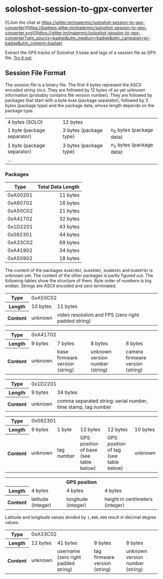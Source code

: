 # soloshot-session-to-gpx-converter

[![Join the chat at https://gitter.im/maiermic/soloshot-session-to-gpx-converter](https://badges.gitter.im/maiermic/soloshot-session-to-gpx-converter.svg)](https://gitter.im/maiermic/soloshot-session-to-gpx-converter?utm_source=badge&utm_medium=badge&utm_campaign=pr-badge&utm_content=badge)

Extract the GPS tracks of Soloshot 3 base and tags of a session file as GPX file.
[Try it out](https://maiermic.github.io/soloshot-session-to-gpx-converter/index.html).

## Session File Format
The session file is a binary file. The first 4 bytes represent the ASCII encoded string `SOLO`. They are followed by 12 bytes of as yet unknown information (probably contains file version number). They are followed by packages that start with a byte `0xAA` (package separator), followed by 3 bytes (package type) and the package data, whose length depends on the package type.

<table>
  <tr>
    <td>4 bytes (SOLO)</td>
    <td colspan="2">12 bytes</td>
  </tr>
  <tr>
    <td>1 byte (package separator)</td>
    <td>3 bytes (package type)</td>
    <td>n<sub>0</sub> bytes (package data)</td>
  </tr>
  <tr>
    <td>1 byte (package separator)</td>
    <td>3 bytes (package type)</td>
    <td>n<sub>1</sub> bytes (package data)</td>
  </tr>
  <tr>
    <td colspan="3">...</td>
  </tr>
</table>

### Packages

| Type     | Total Data Length |
| -------- | ----------------: |
| 0xA00201 |          11 bytes |
| 0xA60702 |          16 bytes |
| 0xA50C02 |          21 bytes |
| 0xA41702 |          32 bytes |
| 0x1D2201 |          43 bytes |
| 0x082301 |          44 bytes |
| 0xA33C02 |          69 bytes |
| 0xA41902 |          34 bytes |
| 0xA50902 |          18 bytes |

The content of the packages `0xA41902`, `0xA50902`, `0xA00201` and `0xA60702` is unknown yet. The content of the other packages is partly figured out. The following tables show the structure of them. Byte order of numbers is big endian. Strings are ASCII encoded and zero terminated.

<table>
    <tr>
        <th>Type</th>
        <td colspan="2">0xA50C02</td>
    </tr>
    <tr>
        <th>Length</th>
        <td>10 bytes</td>
        <td>11 bytes</td>
    </tr>
    <tr>
        <th>Content</th>
        <td>unknown</td>
        <td>video resolution and FPS (zero right padded string)</td>
    </tr>
</table>


<table>
    <tr>
        <th>Type</th>
        <td colspan="4">0xA41702</td>
    </tr>
    <tr>
        <th>Length</th>
        <td>9 bytes</td>
        <td>7 bytes</td>
        <td>8 bytes</td>
        <td>8 bytes</td>
    </tr>
    <tr>
        <th>Content</th>
        <td>unknown</td>
        <td>base firmware version (string)</td>
        <td>unknown version number (string)</td>
        <td>camera firmware version (string)</td>
    </tr>
</table>

<table>
    <tr>
        <th>Type</th>
        <td colspan="2">0x1D2201</td>
    </tr>
    <tr>
        <th>Length</th>
        <td>9 bytes</td>
        <td>34 bytes</td>
    </tr>
    <tr>
        <th>Content</th>
        <td>unknown</td>
        <td>comma separated string: serial number, time stamp, tag number</td>
    </tr>
</table>

<table>
    <tr>
        <th>Type</th>
        <td colspan="5">0x082301</td>
    </tr>
    <tr>
        <th>Length</th>
        <td>9 bytes</td>
        <td>1 byte</td>
        <td>12 bytes</td>
        <td>12 bytes</td>
        <td>10 bytes</td>
    </tr>
    <tr>
        <th>Content</th>
        <td>unknown</td>
        <td>tag number</td>
        <td>GPS position of base (see table below)</td>
        <td>GPS position of tag (see table below)</td>
        <td>unknown</td>
    </tr>
</table>

<table>
    <tr>
        <th colspan="4">GPS position</th>
    </tr>
    <tr>
        <th>Length</th>
        <td>4 bytes</td>
        <td>4 bytes</td>
        <td>4 bytes</td>
    </tr>
    <tr>
        <th>Content</th>
        <td>latitude (integer)</td>
        <td>longitude (integer)</td>
        <td>height in centimeters (integer)</td>
    </tr>
</table>

Latitude and longitude values divided by `1,000,000` result in decimal degree values.

<table>
    <tr>
        <th>Type</th>
        <td colspan="4">0xA33C02</td>
    </tr>
    <tr>
        <th>Length</th>
        <td>12 bytes</td>
        <td>41 bytes</td>
        <td>8 bytes</td>
        <td>8 bytes</td>
    </tr>
    <tr>
        <th>Content</th>
        <td>unknown</td>
        <td>username (zero right padded string)</td>
        <td>tag firmware version (string)</td>
        <td>unknown version number (string)</td>
    </tr>
</table>
